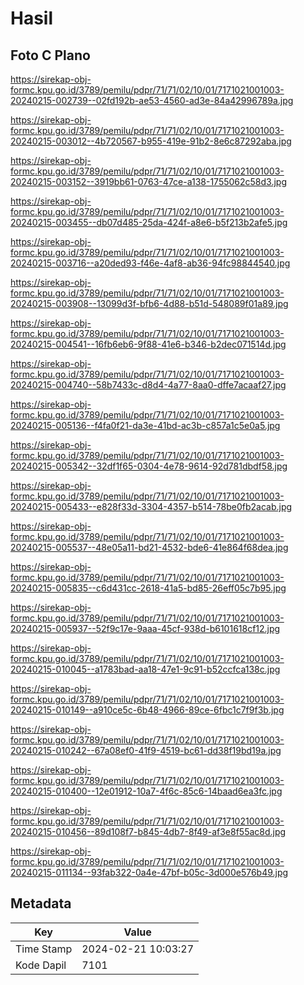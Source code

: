 # Hasil

## Foto C Plano

https://sirekap-obj-formc.kpu.go.id/3789/pemilu/pdpr/71/71/02/10/01/7171021001003-20240215-002739--02fd192b-ae53-4560-ad3e-84a42996789a.jpg

https://sirekap-obj-formc.kpu.go.id/3789/pemilu/pdpr/71/71/02/10/01/7171021001003-20240215-003012--4b720567-b955-419e-91b2-8e6c87292aba.jpg

https://sirekap-obj-formc.kpu.go.id/3789/pemilu/pdpr/71/71/02/10/01/7171021001003-20240215-003152--3919bb61-0763-47ce-a138-1755062c58d3.jpg

https://sirekap-obj-formc.kpu.go.id/3789/pemilu/pdpr/71/71/02/10/01/7171021001003-20240215-003455--db07d485-25da-424f-a8e6-b5f213b2afe5.jpg

https://sirekap-obj-formc.kpu.go.id/3789/pemilu/pdpr/71/71/02/10/01/7171021001003-20240215-003716--a20ded93-f46e-4af8-ab36-94fc98844540.jpg

https://sirekap-obj-formc.kpu.go.id/3789/pemilu/pdpr/71/71/02/10/01/7171021001003-20240215-003908--13099d3f-bfb6-4d88-b51d-548089f01a89.jpg

https://sirekap-obj-formc.kpu.go.id/3789/pemilu/pdpr/71/71/02/10/01/7171021001003-20240215-004541--16fb6eb6-9f88-41e6-b346-b2dec071514d.jpg

https://sirekap-obj-formc.kpu.go.id/3789/pemilu/pdpr/71/71/02/10/01/7171021001003-20240215-004740--58b7433c-d8d4-4a77-8aa0-dffe7acaaf27.jpg

https://sirekap-obj-formc.kpu.go.id/3789/pemilu/pdpr/71/71/02/10/01/7171021001003-20240215-005136--f4fa0f21-da3e-41bd-ac3b-c857a1c5e0a5.jpg

https://sirekap-obj-formc.kpu.go.id/3789/pemilu/pdpr/71/71/02/10/01/7171021001003-20240215-005342--32df1f65-0304-4e78-9614-92d781dbdf58.jpg

https://sirekap-obj-formc.kpu.go.id/3789/pemilu/pdpr/71/71/02/10/01/7171021001003-20240215-005433--e828f33d-3304-4357-b514-78be0fb2acab.jpg

https://sirekap-obj-formc.kpu.go.id/3789/pemilu/pdpr/71/71/02/10/01/7171021001003-20240215-005537--48e05a11-bd21-4532-bde6-41e864f68dea.jpg

https://sirekap-obj-formc.kpu.go.id/3789/pemilu/pdpr/71/71/02/10/01/7171021001003-20240215-005835--c6d431cc-2618-41a5-bd85-26eff05c7b95.jpg

https://sirekap-obj-formc.kpu.go.id/3789/pemilu/pdpr/71/71/02/10/01/7171021001003-20240215-005937--52f9c17e-9aaa-45cf-938d-b6101618cf12.jpg

https://sirekap-obj-formc.kpu.go.id/3789/pemilu/pdpr/71/71/02/10/01/7171021001003-20240215-010045--a1783bad-aa18-47e1-9c91-b52ccfca138c.jpg

https://sirekap-obj-formc.kpu.go.id/3789/pemilu/pdpr/71/71/02/10/01/7171021001003-20240215-010149--a910ce5c-6b48-4966-89ce-6fbc1c7f9f3b.jpg

https://sirekap-obj-formc.kpu.go.id/3789/pemilu/pdpr/71/71/02/10/01/7171021001003-20240215-010242--67a08ef0-41f9-4519-bc61-dd38f19bd19a.jpg

https://sirekap-obj-formc.kpu.go.id/3789/pemilu/pdpr/71/71/02/10/01/7171021001003-20240215-010400--12e01912-10a7-4f6c-85c6-14baad6ea3fc.jpg

https://sirekap-obj-formc.kpu.go.id/3789/pemilu/pdpr/71/71/02/10/01/7171021001003-20240215-010456--89d108f7-b845-4db7-8f49-af3e8f55ac8d.jpg

https://sirekap-obj-formc.kpu.go.id/3789/pemilu/pdpr/71/71/02/10/01/7171021001003-20240215-011134--93fab322-0a4e-47bf-b05c-3d000e576b49.jpg


## Metadata

| Key        | Value               |
| ---------- | ------------------- |
| Time Stamp | 2024-02-21 10:03:27 |
| Kode Dapil | 7101                |



